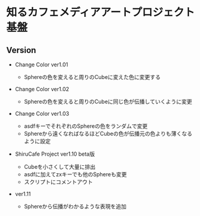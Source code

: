 # 知るカフェメディアアートプロジェクト基盤

## Version
- Change Color ver1.01
  - Sphereの色を変えると周りのCubeに変えた色に変更する

- Change Color ver1.02
  - Sphereの色を変えると周りのCubeに同じ色が伝播していくように変更

- Change Color ver1.03
  - asdfキーでそれぞれのSphereの色をランダムで変更
  - Sphereから遠くなればなるほどCubeの色が伝播元の色よりも薄くなるように設定

- ShiruCafe Project ver1.10 beta版
  - Cubeを小さくして大量に排出
  - asdfに加えてzxキーでも他のSphereも変更
  - スクリプトにコメントアウト

- ver1.11
  - Sphereから伝播がわかるような表現を追加
